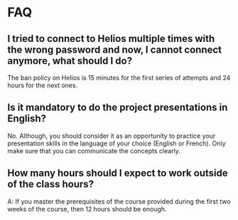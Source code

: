 # FAQ


## I tried to connect to Helios multiple times with the wrong password and now, I cannot connect anymore, what should I do? <a name="q_ban"></a>

The ban policy on Helios is 15 minutes for the first series of attempts and 24 hours for the next ones.


## Is it mandatory to do the project presentations in English?<a name="q_lang"></a>

No. Although, you should consider it as an opportunity to practice your presentation skills in the language of your choice (English or French). Only make sure that you can communicate the concepts clearly.


## How many hours should I expect to work outside of the class hours?<a name="q_hour"></a>

A: If you master the prerequisites of the course provided during the first two weeks of the course, then 12 hours should be enough.

